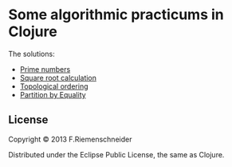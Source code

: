 # Some algorithmic practicums in Clojure

The solutions:

 * [Prime numbers](src/practicums/primes.clj)
 * [Square root calculation](src/practicums/sqrt.clj)
 * [Topological ordering](src/practicums/toporder.clj)
 * [Partition by Equality](src/practicums/partition.clj)

## License

Copyright © 2013 F.Riemenschneider

Distributed under the Eclipse Public License, the same as Clojure.
